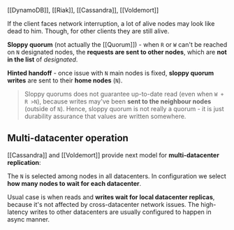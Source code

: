 [[DynamoDB]], [[Riak]], [[Cassandra]], [[Voldemort]]

If the client faces network interruption, a lot of alive nodes may look like dead to him. Though, for other clients they are still alive.

**Sloppy quorum** (not actually the [[Quorum]]) - when `R` or `W` can't be reached on `N` designated nodes, the **requests are sent to other nodes**, which are **not in the list** of _designated_.

**Hinted handoff** - once issue with `N` main nodes is fixed, **sloppy quorum writes** are sent to their **home nodes** (`N`).

> Sloppy quorums does not guarantee up-to-date read (even when `W + R >N`), because writes may've been **sent to the neighbour nodes** (outside of `N`). Hence, sloppy quorum is not really a quorum - it is just durability assurance that values are written somewhere.

## Multi-datacenter operation

[[Cassandra]] and [[Voldemort]] provide next model for **multi-datacenter replication**:

The `N` is selected among nodes in all datacenters. In configuration we select **how many nodes to wait for each datacenter**.

Usual case is when reads and **writes wait for local datacenter replicas**, because it's not affected by cross-datacenter network issues. The high-latency writes to other datacenters are usually configured to happen in async manner.